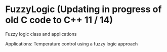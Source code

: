 # FuzzyLogic (Updating in progress of old C code to C++ 11 / 14)
Fuzzy logic class and applications

Applications: Temperature control using a fuzzy logic approach
